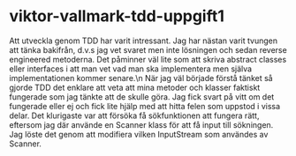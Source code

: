 # viktor-vallmark-tdd-uppgift1

Att utveckla genom TDD har varit intressant. Jag har nästan varit tvungen att tänka bakifrån, d.v.s jag vet svaret men inte lösningen och sedan 
reverse engineered metoderna.
Det påminner väl lite som att skriva abstract classes eller interfaces i att man vet vad man ska implementera men själva implementationen kommer senare.\n
När jag väl började förstå tänket så gjorde TDD det enklare att veta att mina metoder och klasser faktiskt fungerade som jag tänkte att de skulle göra.
Jag fick svart på vitt om det fungerade eller ej och fick lite hjälp med att hitta felen som uppstod i vissa delar. Det klurigaste var att försöka få sökfunktionen att 
fungera rätt, eftersom jag där använde en Scanner klass för att få input till sökningen. Jag löste det genom att modifiera vilken InputStream som användes av Scanner.
